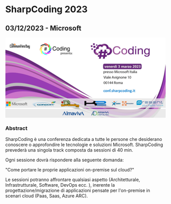 # SharpCoding 2023
## 03/12/2023 - Microsoft

<img width="700" src="https://github.com/engineering87/TechnicalSessions/blob/main/Posters/SharpCodingConference-2023.jpg" style="vertical-align:middle"> 

### Abstract
SharpCoding è una conferenza dedicata a tutte le persone che desiderano conoscere o approfondire le tecnologie e soluzioni Microsoft.
SharpCoding prevederà una singola track composta da sessioni di 40 min.

Ogni sessione dovrà rispondere alla seguente domanda:

"Come portare le proprie applicazioni on-premise sul cloud?"

Le sessioni potranno affrontare qualsiasi aspetto (Architetturale, Infrastrutturale, Software, DevOps ecc. ), inerente la progettazione/migrazione di applicazioni pensate per l'on-premise in scenari cloud (Paas, Saas, Azure ARC).
